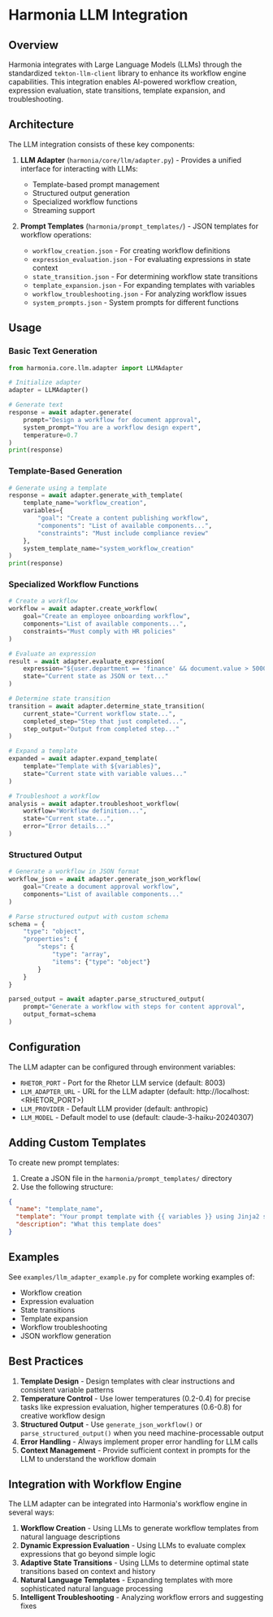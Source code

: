 # Harmonia LLM Integration

## Overview

Harmonia integrates with Large Language Models (LLMs) through the standardized `tekton-llm-client` library to enhance its workflow engine capabilities. This integration enables AI-powered workflow creation, expression evaluation, state transitions, template expansion, and troubleshooting.

## Architecture

The LLM integration consists of these key components:

1. **LLM Adapter** (`harmonia/core/llm/adapter.py`) - Provides a unified interface for interacting with LLMs:
   - Template-based prompt management
   - Structured output generation
   - Specialized workflow functions
   - Streaming support

2. **Prompt Templates** (`harmonia/prompt_templates/`) - JSON templates for workflow operations:
   - `workflow_creation.json` - For creating workflow definitions
   - `expression_evaluation.json` - For evaluating expressions in state context
   - `state_transition.json` - For determining workflow state transitions
   - `template_expansion.json` - For expanding templates with variables
   - `workflow_troubleshooting.json` - For analyzing workflow issues
   - `system_prompts.json` - System prompts for different functions

## Usage

### Basic Text Generation

```python
from harmonia.core.llm.adapter import LLMAdapter

# Initialize adapter
adapter = LLMAdapter()

# Generate text
response = await adapter.generate(
    prompt="Design a workflow for document approval",
    system_prompt="You are a workflow design expert",
    temperature=0.7
)
print(response)
```

### Template-Based Generation

```python
# Generate using a template
response = await adapter.generate_with_template(
    template_name="workflow_creation",
    variables={
        "goal": "Create a content publishing workflow",
        "components": "List of available components...",
        "constraints": "Must include compliance review"
    },
    system_template_name="system_workflow_creation"
)
print(response)
```

### Specialized Workflow Functions

```python
# Create a workflow
workflow = await adapter.create_workflow(
    goal="Create an employee onboarding workflow",
    components="List of available components...",
    constraints="Must comply with HR policies"
)

# Evaluate an expression
result = await adapter.evaluate_expression(
    expression="${user.department == 'finance' && document.value > 5000}",
    state="Current state as JSON or text..."
)

# Determine state transition
transition = await adapter.determine_state_transition(
    current_state="Current workflow state...",
    completed_step="Step that just completed...",
    step_output="Output from completed step..."
)

# Expand a template
expanded = await adapter.expand_template(
    template="Template with ${variables}",
    state="Current state with variable values..."
)

# Troubleshoot a workflow
analysis = await adapter.troubleshoot_workflow(
    workflow="Workflow definition...",
    state="Current state...",
    error="Error details..."
)
```

### Structured Output

```python
# Generate a workflow in JSON format
workflow_json = await adapter.generate_json_workflow(
    goal="Create a document approval workflow",
    components="List of available components..."
)

# Parse structured output with custom schema
schema = {
    "type": "object",
    "properties": {
        "steps": {
            "type": "array",
            "items": {"type": "object"}
        }
    }
}

parsed_output = await adapter.parse_structured_output(
    prompt="Generate a workflow with steps for content approval",
    output_format=schema
)
```

## Configuration

The LLM adapter can be configured through environment variables:

- `RHETOR_PORT` - Port for the Rhetor LLM service (default: 8003)
- `LLM_ADAPTER_URL` - URL for the LLM adapter (default: http://localhost:<RHETOR_PORT>)
- `LLM_PROVIDER` - Default LLM provider (default: anthropic)
- `LLM_MODEL` - Default model to use (default: claude-3-haiku-20240307)

## Adding Custom Templates

To create new prompt templates:

1. Create a JSON file in the `harmonia/prompt_templates/` directory
2. Use the following structure:

```json
{
  "name": "template_name",
  "template": "Your prompt template with {{ variables }} using Jinja2 syntax",
  "description": "What this template does"
}
```

## Examples

See `examples/llm_adapter_example.py` for complete working examples of:

- Workflow creation
- Expression evaluation
- State transitions
- Template expansion 
- Workflow troubleshooting
- JSON workflow generation

## Best Practices

1. **Template Design** - Design templates with clear instructions and consistent variable patterns
2. **Temperature Control** - Use lower temperatures (0.2-0.4) for precise tasks like expression evaluation, higher temperatures (0.6-0.8) for creative workflow design
3. **Structured Output** - Use `generate_json_workflow()` or `parse_structured_output()` when you need machine-processable output
4. **Error Handling** - Always implement proper error handling for LLM calls
5. **Context Management** - Provide sufficient context in prompts for the LLM to understand the workflow domain

## Integration with Workflow Engine

The LLM adapter can be integrated into Harmonia's workflow engine in several ways:

1. **Workflow Creation** - Using LLMs to generate workflow templates from natural language descriptions
2. **Dynamic Expression Evaluation** - Using LLMs to evaluate complex expressions that go beyond simple logic
3. **Adaptive State Transitions** - Using LLMs to determine optimal state transitions based on context and history
4. **Natural Language Templates** - Expanding templates with more sophisticated natural language processing
5. **Intelligent Troubleshooting** - Analyzing workflow errors and suggesting fixes
